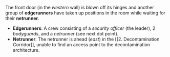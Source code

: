 The front door (in the *western* wall) is blown off its hinges and another group of **edgerunners** have taken up positions in the room while waiting for their **netrunner**.

- **Edgerunners**: A crew consisting of a *security officer* (the leader), 2 *bodyguards*, and a *netrunner* (see next dot point).
- **Netrunner**: The netrunner is ahead (*east*) in the [[2. Decontamination Corridor]], unable to find an access point to the decontamination architecture.